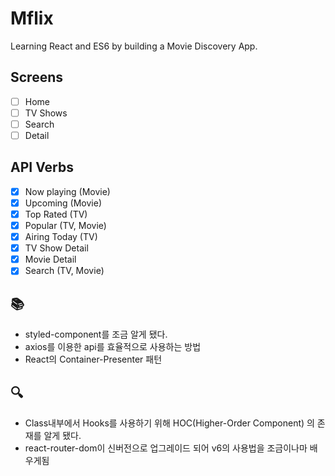 # Mflix

Learning React and ES6 by building a Movie Discovery App.

## Screens

- [ ] Home
- [ ] TV Shows
- [ ] Search
- [ ] Detail

## API Verbs

- [x] Now playing (Movie)
- [x] Upcoming (Movie)
- [x] Top Rated (TV)
- [x] Popular (TV, Movie)
- [x] Airing Today (TV)
- [x] TV Show Detail
- [x] Movie Detail
- [x] Search (TV, Movie)

## 📚

- styled-component를 조금 알게 됐다.
- axios를 이용한 api를 효율적으로 사용하는 방법
- React의 Container-Presenter 패턴

## 🔍

- Class내부에서 Hooks를 사용하기 위해 HOC(Higher-Order Component) 의 존재를 알게 됐다.
- react-router-dom이 신버전으로 업그레이드 되어 v6의 사용법을 조금이나마 배우게됨
